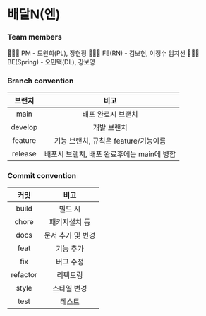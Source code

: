 # 배달N(엔)

### Team members

🧑🏼‍💼 PM - 도원희(PL), 장현정
🧑🏼‍💻 FE(RN) - 김보현, 이정수 임지선
👩🏻‍💻 BE(Spring) - 오민택(DL), 강보영

### Branch convention

| 브랜치  |                    비고                    |
| :-----: | :----------------------------------------: |
|  main   |             배포 완료시 브랜치             |
| develop |                개발 브랜치                 |
| feature |    기능 브랜치, 규칙은 feature/기능이름    |
| release | 배포시 브랜치, 배포 완료후에는 main에 병합 |

### Commit convention

|   커밋   |       비고        |
| :------: | :---------------: |
|  build   |      빌드 시      |
|  chore   |   패키지설치 등   |
|   docs   | 문서 추가 및 변경 |
|   feat   |     기능 추가     |
|   fix    |     버그 수정     |
| refactor |     리팩토링      |
|  style   |    스타일 변경    |
|   test   |      테스트       |
